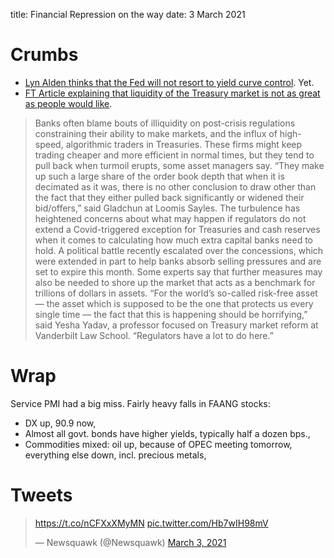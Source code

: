 title: Financial Repression on the way
date: 3 March 2021

# Crumbs

- [Lyn Alden thinks that the Fed will not resort to yield curve control](https://thesoundingline.com/lyn-alden-fed-wont-do-yield-curve-control-until-something-big-breaks/). Yet.
- [FT Article explaining that liquidity of the Treasury market is not as great as people would like](https://www.ft.com/content/1deec2b3-59d4-4f90-b752-fefd2a88b5b2). 
>  
> Banks often blame bouts of illiquidity on post-crisis regulations constraining their ability to make markets, and the influx of high-speed, algorithmic traders in Treasuries. These firms might keep trading cheaper and more efficient in normal times, but they tend to pull back when turmoil erupts, some asset managers say. “They make up such a large share of the order book depth that when it is decimated as it was, there is no other conclusion to draw other than the fact that they either pulled back significantly or widened their bid/offers,” said Gladchun at Loomis Sayles. The turbulence has heightened concerns about what may happen if regulators do not extend a Covid-triggered exception for Treasuries and cash reserves when it comes to calculating how much extra capital banks need to hold. A political battle recently escalated over the concessions, which were extended in part to help banks absorb selling pressures and are set to expire this month. Some experts say that further measures may also be needed to shore up the market that acts as a benchmark for trillions of dollars in assets. “For the world’s so-called risk-free asset — the asset which is supposed to be the one that protects us every single time — the fact that this is happening should be horrifying,” said Yesha Yadav, a professor focused on Treasury market reform at Vanderbilt Law School. “Regulators have a lot to do here.”  

# Wrap

Service PMI had a big miss.  Fairly heavy falls in FAANG stocks:

- DX up, 90.9 now,
- Almost all govt. bonds have higher yields, typically half a dozen bps.,
- Commodities mixed: oil up, because of OPEC meeting tomorrow, everything else down, incl. precious metals,

# Tweets
<blockquote class="twitter-tweet"><p lang="und" dir="ltr"><a href="https://t.co/nCFXxXMyMN">https://t.co/nCFXxXMyMN</a> <a href="https://t.co/Hb7wIH98mV">pic.twitter.com/Hb7wIH98mV</a></p>&mdash; Newsquawk (@Newsquawk) <a href="https://twitter.com/Newsquawk/status/1367185393473499147?ref_src=twsrc%5Etfw">March 3, 2021</a></blockquote> <script async src="https://platform.twitter.com/widgets.js" charset="utf-8"></script> 